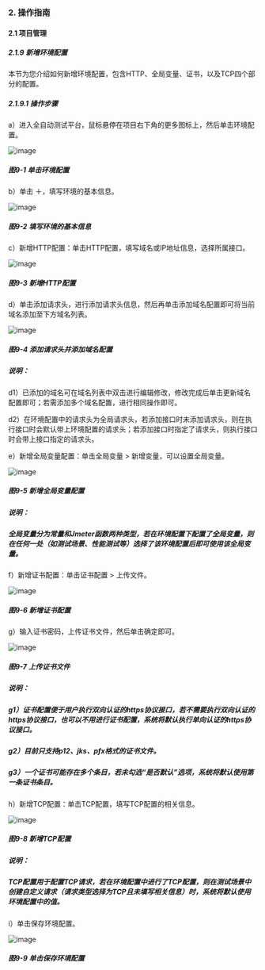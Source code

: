 ### 2. 操作指南

#### 2.1 项目管理

##### 2.1.9 新增环境配置

本节为您介绍如何新增环境配置，包含HTTP、全局变量、证书，以及TCP四个部分的配置。

##### 2.1.9.1 操作步骤

a）进入全自动测试平台，鼠标悬停在项目右下角的更多图标上，然后单击环境配置。

![image](https://user-images.githubusercontent.com/79617492/184280688-d398e518-dc9c-4d0f-b3d5-302afa91dc5c.png)

##### 图9-1 单击环境配置

b）单击 ＋，填写环境的基本信息。

![image](https://user-images.githubusercontent.com/79617492/184280692-0c182cec-76f9-40c0-9433-e995fc4df4a7.png)

##### 图9-2 填写环境的基本信息

c）新增HTTP配置：单击HTTP配置，填写域名或IP地址信息，选择所属接口。

![image](https://user-images.githubusercontent.com/79617492/184280705-e279cd5b-f2e1-4f5b-9c4e-7a46f3e7de84.png)

##### 图9-3 新增HTTP配置

d）单击添加请求头，进行添加请求头信息，然后再单击添加域名配置即可将当前域名添加至下方域名列表。

![image](https://user-images.githubusercontent.com/79617492/184280716-007fc90e-06e3-4104-af71-3e246c33f965.png)

##### 图9-4 添加请求头并添加域名配置

##### 说明：

d1）已添加的域名可在域名列表中双击进行编辑修改，修改完成后单击更新域名配置即可；若需添加多个域名配置，进行相同操作即可。

d2）在环境配置中的请求头为全局请求头，若添加接口时未添加请求头，则在执行接口时会默认带上环境配置的请求头；若添加接口时指定了请求头，则执行接口时会带上接口指定的请求头。

e）新增全局变量配置：单击全局变量 > 新增变量，可以设置全局变量。

![image](https://user-images.githubusercontent.com/79617492/184280732-a5bd707b-526f-4e80-aede-b0688325ed5c.png)

##### 图9-5 新增全局变量配置

##### 说明：

##### 全局变量分为常量和Jmeter函数两种类型，若在环境配置下配置了全局变量，则在任何一处（如测试场景、性能测试等）选择了该环境配置后即可使用该全局变量。

f）新增证书配置：单击证书配置 > 上传文件。

![image](https://user-images.githubusercontent.com/79617492/184280739-b879a37a-737b-45a2-adbb-fa520192dfaa.png)

##### 图9-6 新增证书配置

g）输入证书密码，上传证书文件，然后单击确定即可。

![image](https://user-images.githubusercontent.com/79617492/184280757-26004453-465c-4f1a-8ea7-d2efbd98671b.png)

##### 图9-7 上传证书文件

##### 说明：

##### g1）证书配置便于用户执行双向认证的https协议接口，若不需要执行双向认证的https协议接口，也可以不用进行证书配置，系统将默认执行单向认证的https协议接口。

##### g2）目前只支持p12、jks、pfx格式的证书文件。

##### g3）一个证书可能存在多个条目，若未勾选“是否默认”选项，系统将默认使用第一条证书条目。

h）新增TCP配置：单击TCP配置，填写TCP配置的相关信息。

![image](https://user-images.githubusercontent.com/79617492/184280770-f3194094-e88d-41e7-bde0-606188a3b8ba.png)

##### 图9-8 新增TCP配置

##### 说明：

##### TCP配置用于配置TCP请求，若在环境配置中进行了TCP配置，则在测试场景中创建自定义请求（请求类型选择为TCP且未填写相关信息）时，系统将默认使用环境配置中的值。

i）单击保存环境配置。

![image](https://user-images.githubusercontent.com/79617492/184280782-feea7b94-0b58-4780-803f-fcafb39830fe.png)

##### 图9-9 单击保存环境配置
